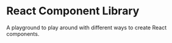 # React Component Library

A playground to play around with different ways to create React components.
